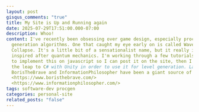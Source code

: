 ```yaml
---
layout: post
gisqus_comments: "true"
title: My Site is Up and Running again
date: 2025-07-29T17:51:00.000-07:00
description: Whoo!
content: I've recently been obsessing over game design, especially procedural
  generation algorithms. One that caught my eye early on is called Wave Function
  Collapse. It's a little bit of a sensationalist name, but it really is
  inspired after quantum mechanics. I'm working through a few tutorials on how
  to implement this on javascript so I can post it on the site, then I'll make
  the leap to C# with Unity in order to use it for level generation. Lately,
  BorisTheBrave and InformationPhilosopher have been a giant source of inspiration.
  <https://www.boristhebrave.com/>
  <https://www.informationphilosopher.com/>
tags: software-dev procgen
categories: personal-site
related_posts: "false"
---
```


